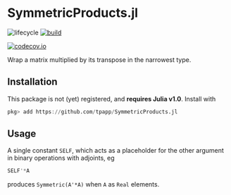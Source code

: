 # SymmetricProducts.jl

<!-- Tidyverse lifecycle badges, see https://www.tidyverse.org/lifecycle/ Uncomment or delete as needed. -->
![lifecycle](https://img.shields.io/badge/lifecycle-experimental-orange.svg)<!--
![lifecycle](https://img.shields.io/badge/lifecycle-maturing-blue.svg)
![lifecycle](https://img.shields.io/badge/lifecycle-stable-green.svg)
![lifecycle](https://img.shields.io/badge/lifecycle-retired-orange.svg)
![lifecycle](https://img.shields.io/badge/lifecycle-archived-red.svg)
![lifecycle](https://img.shields.io/badge/lifecycle-dormant-blue.svg) -->
[![build](https://github.com/tpapp/SymmetricProducts.jl/workflows/CI/badge.svg)](https://github.com/tpapp/SymmetricProducts.jl/actions?query=workflow%3ACI)
<!-- Coverage badge on codecov.io, which is used by default. -->
[![codecov.io](http://codecov.io/github/tpapp/SymmetricProducts.jl/coverage.svg?branch=master)](http://codecov.io/github/tpapp/SymmetricProducts.jl?branch=master)

Wrap a matrix multiplied by its transpose in the narrowest type.

## Installation

This package is not (yet) registered, and **requires Julia v1.0**. Install with
```julia
pkg> add https://github.com/tpapp/SymmetricProducts.jl
```

## Usage

A single constant `SELF`, which acts as a placeholder for the other argument in binary operations with adjoints, eg

```julia
SELF'*A
```
produces `Symmetric(A'*A)` when `A` as `Real` elements.
